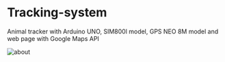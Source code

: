 # Tracking-system
Animal tracker with Arduino UNO, SIM800l model, GPS NEO 8M model and web page with Google Maps API 

![about](https://user-images.githubusercontent.com/79525784/175835469-74b29069-2f87-4fba-b70f-7771037c442d.jpg)
